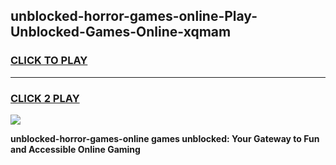 
## unblocked-horror-games-online-Play-Unblocked-Games-Online-xqmam
<h3>
<a href="https://premium76.site?title=unblocked-horror-games-online&ref=25A">CLICK TO PLAY</a></h3>
<hr>

<h3>
<a href="https://premium76.site?title=unblocked-horror-games-online&ref=25A">CLICK 2 PLAY</a>
  
</h3>

<a href="https://premium76.site?title=unblocked-horror-games-online&ref=25A"><img src="https://clearcache.store/games.png"></a>


**unblocked-horror-games-online games unblocked: Your Gateway to Fun and Accessible Online Gaming**
